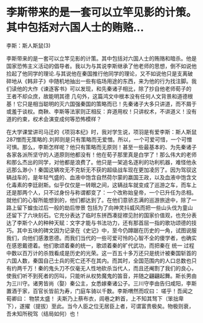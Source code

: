 # 李斯带来的是一套可以立竿见影的计策。其中包括对六国人士的贿赂...

李斯：斯人斯鼠(3)

李斯带来的是一套可以立竿见影的计策。其中包括对六国人士的贿赂和暗杀。他是国家恐怖主义活动的倡导者。我以为与其说李斯继承了他老师的思想，倒不如说他捡起了他同学的理论.与其说他在秦国推行他同学的理论，又不如说他只是支离破碎地从《韩非子》中随机地抽出一些有临场用途的东西，来为他的行为找注脚。我们读他的大作《谏逐客书》可以发现，和先秦诸子相比，除了抄自他老师荀子的 王者不却众庶，故能明其德 几句外，这篇鸿文中根本没有任何人文背景和道德根基！它只是相当聪明的灭六国强秦国的策略而已！先秦诸子大多只讲道，而不屑于或羞于谈权。商鞅、李斯等法家则正相反：弃道用权！只讲权术，不讲道义！没有道的约束，权术会演变成何等恐怖模样？

在大学课堂讲司马迁的《项羽本纪》时，我对学生说，项羽是有爱李斯：斯人斯鼠287憎而无策略的.刘邦则是只有策略而无爱憎。所以，一个可爱可惜，一个可憎可惧。那么，李斯怎样呢？他只有策略而无原则！甚至一些最基本的、为先秦诸子各家各派所坚守的人道原则他都没有！他在荀子那里真是白学了！那么伟大的老师和那么杰出的同学，对他都是浪费了。他只是一架追名逐利的功利机器，难怪他永远那么渺小！秦国这辆攻无不克斩无不获的超级战车现在更加凌厉了。因为驾驭这辆战车的，是年轻气盛的、血液中饱含自然荷尔蒙的嬴国王政，以及血液中饱含文化毒素的李廷尉斯。似乎仅仅是一转眼之间，这辆战车就变成了巡游之车，而车上还是那两个人，只不过身份与称谓都变了：一个改称始皇帝，一个已升任为丞相。就他们的心智所能想到的，他们都达到了。在他们意骄志满的巡游旅途中，除了一路上留下蝗虫过后一般的劫后惨景 包括为了向神灵抖威风而把一些山头伐为童山 还留下了六块刻石。它充分表达了临时东拼西凑捉襟见肘的国家价值观，也充分表达了李斯个人的种种天赋：文字才能与书法功力，还有那首屈一指的歌功颂德的技巧。其中五块的碑文因为记录在《史记》中，至今仍蹲踞在历史的一角，试图说服我们，向他们感激恩德。而我们当代的一些可爱可怜的心智不全的傻学者，也确实在感恩戴德着。他们歌颂着秦的统一，歌颂着秦的旷代武功，而把秦在 统一 过程中数以百万计的杀戮看成是历史的光荣。这一百五十多万还只是统计被秦国斩首的六国人数，秦国自己士兵的死亡还不在其内。而其时，全国范围内的人口总数也只有约两千万！秦的鬼头刀不仅毫无人性地砍杀当代人，而且还阉割了我们的良心，使我们听不到死者的厉叫，只能听从权势魔鬼的笛音，并随之翩翩起舞。斯长男由为三川守。诸男皆尚（娶）秦公主，女悉嫁秦诸公子。三川守李由告归咸阳，李斯置酒于家，百官长皆前为寿，门庭车骑以千数。李斯喟然而叹曰： 嗟乎！吾闻之荀卿曰： 物禁太盛！ 夫斯乃上蔡布衣，闾巷之黔首，上不知其驽下（笨拙卑下），遂擢（提拔）至此。当今人臣之位无居臣上者，可谓富贵极矣。物极则衰，吾未知所税驾（结局如何）也！